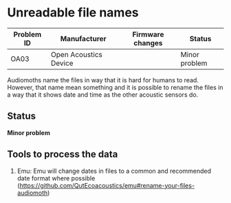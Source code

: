 # Unreadable file names

|Problem ID | Manufacturer | Firmware changes | Status              |
|-----------|--------------|------------------|---------------------|
|OA03         |Open Acoustics Device |                  |   Minor problem     |

Audiomoths name the files in way that it is hard for humans to read. However, that name mean something and it is possible to rename the files in a way that it shows date and time as the other acoustic sensors do.

## Status

**Minor problem**

## Tools to process the data
1. Emu: Emu will change dates in files to a common and recommended date format where possible (https://github.com/QutEcoacoustics/emu#rename-your-files-audiomoth)
